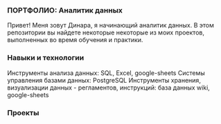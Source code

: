 ### ПОРТФОЛИО: Аналитик данных
Привет! Меня зовут Динара, я начинающий аналитик данных. В этом репозитории вы найдете некоторые некоторые из моих проектов, выполненных во время обучения и практики. 
### Навыки и технологии
Инструменты анализа данных: SQL, Excel, google-sheets
Системы управления базами данных: PostgreSQL
Инструменты хранения, визуализации данных - регламентов, инструкций: база данных wiki, google-sheets
### Проекты
